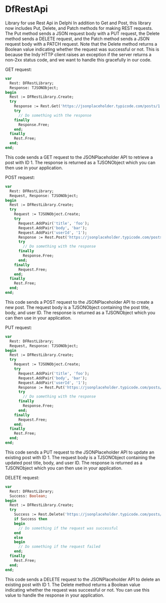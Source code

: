# DfRestApi
Library for use Rest Api in Delphi
In addition to Get and Post, this library now includes Put, Delete, and Patch methods for making REST requests. The Put method sends a JSON request body with a PUT request, the Delete method sends a DELETE request, and the Patch method sends a JSON request body with a PATCH request.
Note that the Delete method returns a Boolean value indicating whether the request was successful or not. This is because the Indy HTTP client raises an exception if the server returns a non-2xx status code, and we want to handle this gracefully in our code.

GET request:
```pascal
var
  Rest: DFRestLibrary;
  Response: TJSONObject;
begin
  Rest := DFRestLibrary.Create;
  try
    Response := Rest.Get('https://jsonplaceholder.typicode.com/posts/1');
    try
      // Do something with the response
    finally
      Response.Free;
    end;
  finally
    Rest.Free;
  end;
end;

```


This code sends a GET request to the JSONPlaceholder API to retrieve a post with ID 1. The response is returned as a TJSONObject which you can then use in your application.

POST request:
```pascal
var
  Rest: DFRestLibrary;
  Request, Response: TJSONObject;
begin
  Rest := DFRestLibrary.Create;
  try
    Request := TJSONObject.Create;
    try
      Request.AddPair('title', 'foo');
      Request.AddPair('body', 'bar');
      Request.AddPair('userId', '1');
      Response := Rest.Post('https://jsonplaceholder.typicode.com/posts', Request);
      try
        // Do something with the response
      finally
        Response.Free;
      end;
    finally
      Request.Free;
    end;
  finally
    Rest.Free;
  end;
end;
```

This code sends a POST request to the JSONPlaceholder API to create a new post. The request body is a TJSONObject containing the post title, body, and user ID. The response is returned as a TJSONObject which you can then use in your application.

PUT request:
```pascal
var
  Rest: DFRestLibrary;
  Request, Response: TJSONObject;
begin
  Rest := DFRestLibrary.Create;
  try
    Request := TJSONObject.Create;
    try
      Request.AddPair('title', 'foo');
      Request.AddPair('body', 'bar');
      Request.AddPair('userId', '1');
      Response := Rest.Put('https://jsonplaceholder.typicode.com/posts/1', Request);
      try
        // Do something with the response
      finally
        Response.Free;
      end;
    finally
      Request.Free;
    end;
  finally
    Rest.Free;
  end;
end; 
```

This code sends a PUT request to the JSONPlaceholder API to update an existing post with ID 1. The request body is a TJSONObject containing the updated post title, body, and user ID. The response is returned as a TJSONObject which you can then use in your application.

DELETE request:
```pascal
var
  Rest: DFRestLibrary;
  Success: Boolean;
begin
  Rest := DFRestLibrary.Create;
  try
    Success := Rest.Delete('https://jsonplaceholder.typicode.com/posts/1');
    if Success then
    begin
      // Do something if the request was successful
    end
    else
    begin
      // Do something if the request failed
    end;
  finally
    Rest.Free;
  end;
end;
```

This code sends a DELETE request to the JSONPlaceholder API to delete an existing post with ID 1. The Delete method returns a Boolean value indicating whether the request was successful or not. You can use this value to handle the response in your application.
